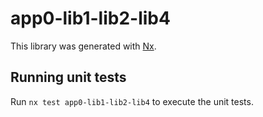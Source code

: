 # app0-lib1-lib2-lib4

This library was generated with [Nx](https://nx.dev).

## Running unit tests

Run `nx test app0-lib1-lib2-lib4` to execute the unit tests.
